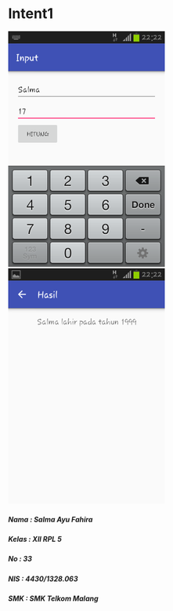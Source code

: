 # Intent1

![GitHub SC1](https://github.com/salmaayuf/Intent1/blob/master/Intent1_SalmaAyu_1.png)
![GitHub SC2](https://github.com/salmaayuf/Intent1/blob/master/Intent1_SalmaAyu_2.png)

##### Nama  : Salma Ayu Fahira
##### Kelas : XII RPL 5
##### No    : 33
##### NIS   : 4430/1328.063
##### SMK   : SMK Telkom Malang
